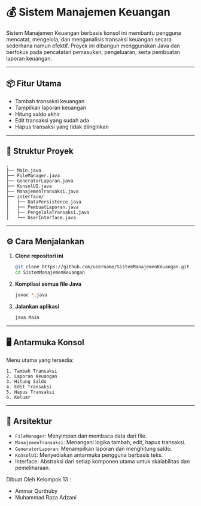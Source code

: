 # 💰 Sistem Manajemen Keuangan
 
Sistem Manajemen Keuangan berbasis konsol ini membantu pengguna mencatat, mengelola, dan menganalisis transaksi keuangan secara sederhana namun efektif. Proyek ini dibangun menggunakan Java dan berfokus pada pencatatan pemasukan, pengeluaran, serta pembuatan laporan keuangan.

---

## 📦 Fitur Utama

-  Tambah transaksi keuangan
-  Tampilkan laporan keuangan
-  Hitung saldo akhir
-  Edit transaksi yang sudah ada
-  Hapus transaksi yang tidak diinginkan

---

## 🧩 Struktur Proyek

```
.
├── Main.java
├── FileManager.java
├── GeneratorLaporan.java
├── KonsolUI.java
├── ManajemenTransaksi.java
├── interface/
│   ├── DataPersistence.java
│   ├── PembuatLaporan.java
│   ├── PengelolaTransaksi.java
│   └── UserInterface.java
```

---

## ⚙️ Cara Menjalankan

1. **Clone repositori ini**
   ```bash
   git clone https://github.com/username/SistemManajemenKeuangan.git
   cd SistemManajemenKeuangan
   ```

2. **Kompilasi semua file Java**
   ```bash
   javac *.java
   ```

3. **Jalankan aplikasi**
   ```bash
   java Main
   ```

---

## 🖥️ Antarmuka Konsol

Menu utama yang tersedia:
```
1. Tambah Transaksi
2. Laporan Keuangan
3. Hitung Saldo
4. Edit Transaksi
5. Hapus Transaksi
6. Keluar
```

---

## 🧠 Arsitektur

- `FileManager`: Menyimpan dan membaca data dari file.
- `ManajemenTransaksi`: Menangani logika tambah, edit, hapus transaksi.
- `GeneratorLaporan`: Menampilkan laporan dan menghitung saldo.
- `KonsolUI`: Menyediakan antarmuka pengguna berbasis teks.
- Interface: Abstraksi dari setiap komponen utama untuk skalabilitas dan pemeliharaan.

Dibuat Oleh Kelompok 13 : 
- Ammar Qurthuby 
- Muhammad Raza Adzani



